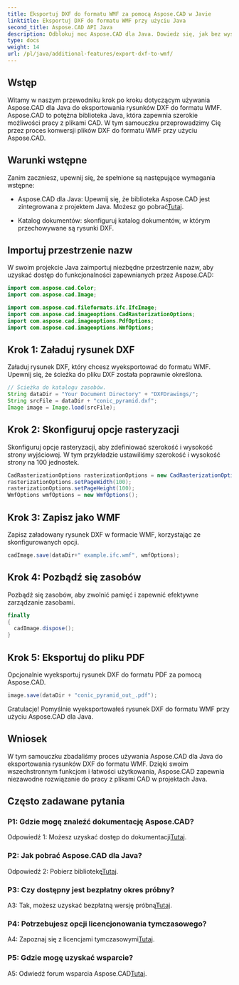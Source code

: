 ```yaml
---
title: Eksportuj DXF do formatu WMF za pomocą Aspose.CAD w Javie
linktitle: Eksportuj DXF do formatu WMF przy użyciu Java
second_title: Aspose.CAD API Java
description: Odblokuj moc Aspose.CAD dla Java. Dowiedz się, jak bez wysiłku eksportować rysunki DXF do formatu WMF, korzystając ze szczegółowego samouczka. Pobierz bibliotekę, postępuj zgodnie z naszym przewodnikiem krok po kroku i usprawnij obsługę plików CAD.
type: docs
weight: 14
url: /pl/java/additional-features/export-dxf-to-wmf/
---
```

## Wstęp

Witamy w naszym przewodniku krok po kroku dotyczącym używania Aspose.CAD dla Java do eksportowania rysunków DXF do formatu WMF. Aspose.CAD to potężna biblioteka Java, która zapewnia szerokie możliwości pracy z plikami CAD. W tym samouczku przeprowadzimy Cię przez proces konwersji plików DXF do formatu WMF przy użyciu Aspose.CAD.

## Warunki wstępne

Zanim zaczniesz, upewnij się, że spełnione są następujące wymagania wstępne:

-  Aspose.CAD dla Java: Upewnij się, że biblioteka Aspose.CAD jest zintegrowana z projektem Java. Możesz go pobrać[Tutaj](https://releases.aspose.com/cad/java/).

- Katalog dokumentów: skonfiguruj katalog dokumentów, w którym przechowywane są rysunki DXF.

## Importuj przestrzenie nazw

W swoim projekcie Java zaimportuj niezbędne przestrzenie nazw, aby uzyskać dostęp do funkcjonalności zapewnianych przez Aspose.CAD:

```java
import com.aspose.cad.Color;
import com.aspose.cad.Image;

import com.aspose.cad.fileformats.ifc.IfcImage;
import com.aspose.cad.imageoptions.CadRasterizationOptions;
import com.aspose.cad.imageoptions.PdfOptions;
import com.aspose.cad.imageoptions.WmfOptions;
```

## Krok 1: Załaduj rysunek DXF

Załaduj rysunek DXF, który chcesz wyeksportować do formatu WMF. Upewnij się, że ścieżka do pliku DXF została poprawnie określona.

```java
// Ścieżka do katalogu zasobów.
String dataDir = "Your Document Directory" + "DXFDrawings/";
String srcFile = dataDir + "conic_pyramid.dxf";
Image image = Image.load(srcFile);
```

## Krok 2: Skonfiguruj opcje rasteryzacji

Skonfiguruj opcje rasteryzacji, aby zdefiniować szerokość i wysokość strony wyjściowej. W tym przykładzie ustawiliśmy szerokość i wysokość strony na 100 jednostek.

```java
CadRasterizationOptions rasterizationOptions = new CadRasterizationOptions();
rasterizationOptions.setPageWidth(100);
rasterizationOptions.setPageHeight(100);
WmfOptions wmfOptions = new WmfOptions();
```

## Krok 3: Zapisz jako WMF

Zapisz załadowany rysunek DXF w formacie WMF, korzystając ze skonfigurowanych opcji.

```java
cadImage.save(dataDir+" example.ifc.wmf", wmfOptions);
```

## Krok 4: Pozbądź się zasobów

Pozbądź się zasobów, aby zwolnić pamięć i zapewnić efektywne zarządzanie zasobami.

```java
finally
{
  cadImage.dispose();
}
```

## Krok 5: Eksportuj do pliku PDF

Opcjonalnie wyeksportuj rysunek DXF do formatu PDF za pomocą Aspose.CAD.

```java
image.save(dataDir + "conic_pyramid_out_.pdf"); 
```

Gratulacje! Pomyślnie wyeksportowałeś rysunek DXF do formatu WMF przy użyciu Aspose.CAD dla Java.

## Wniosek

W tym samouczku zbadaliśmy proces używania Aspose.CAD dla Java do eksportowania rysunków DXF do formatu WMF. Dzięki swoim wszechstronnym funkcjom i łatwości użytkowania, Aspose.CAD zapewnia niezawodne rozwiązanie do pracy z plikami CAD w projektach Java.

## Często zadawane pytania

### P1: Gdzie mogę znaleźć dokumentację Aspose.CAD?

 Odpowiedź 1: Możesz uzyskać dostęp do dokumentacji[Tutaj](https://reference.aspose.com/cad/java/).

### P2: Jak pobrać Aspose.CAD dla Java?

 Odpowiedź 2: Pobierz bibliotekę[Tutaj](https://releases.aspose.com/cad/java/).

### P3: Czy dostępny jest bezpłatny okres próbny?

A3: Tak, możesz uzyskać bezpłatną wersję próbną[Tutaj](https://releases.aspose.com/).

### P4: Potrzebujesz opcji licencjonowania tymczasowego?

 A4: Zapoznaj się z licencjami tymczasowymi[Tutaj](https://purchase.aspose.com/temporary-license/).

### P5: Gdzie mogę uzyskać wsparcie?

 A5: Odwiedź forum wsparcia Aspose.CAD[Tutaj](https://forum.aspose.com/c/cad/19).